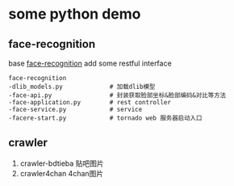 # some python demo

## face-recognition 

base [face-recognition](https://github.com/ageitgey/face_recognition) add some restful interface

```
face-recognition
-dlib_models.py             # 加载dlib模型
-face-api.py                # 封装获取脸部坐标&脸部编码&对比等方法
-face-application.py        # rest controller
-face-service.py            # service
-facere-start.py            # tornado web 服务器启动入口
```

## crawler

1. crawler-bdtieba 贴吧图片
2. crawler4chan  4chan图片
